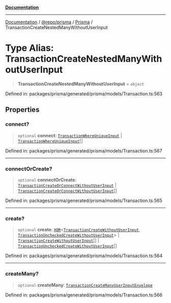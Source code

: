 [**Documentation**](../../../../../README.md)

***

[Documentation](../../../../../README.md) / [@repo/prisma](../../../README.md) / [Prisma](../README.md) / TransactionCreateNestedManyWithoutUserInput

# Type Alias: TransactionCreateNestedManyWithoutUserInput

> **TransactionCreateNestedManyWithoutUserInput** = `object`

Defined in: packages/prisma/generated/prisma/models/Transaction.ts:563

## Properties

### connect?

> `optional` **connect**: [`TransactionWhereUniqueInput`](TransactionWhereUniqueInput.md) \| [`TransactionWhereUniqueInput`](TransactionWhereUniqueInput.md)[]

Defined in: packages/prisma/generated/prisma/models/Transaction.ts:567

***

### connectOrCreate?

> `optional` **connectOrCreate**: [`TransactionCreateOrConnectWithoutUserInput`](TransactionCreateOrConnectWithoutUserInput.md) \| [`TransactionCreateOrConnectWithoutUserInput`](TransactionCreateOrConnectWithoutUserInput.md)[]

Defined in: packages/prisma/generated/prisma/models/Transaction.ts:565

***

### create?

> `optional` **create**: [`XOR`](XOR.md)\<[`TransactionCreateWithoutUserInput`](TransactionCreateWithoutUserInput.md), [`TransactionUncheckedCreateWithoutUserInput`](TransactionUncheckedCreateWithoutUserInput.md)\> \| [`TransactionCreateWithoutUserInput`](TransactionCreateWithoutUserInput.md)[] \| [`TransactionUncheckedCreateWithoutUserInput`](TransactionUncheckedCreateWithoutUserInput.md)[]

Defined in: packages/prisma/generated/prisma/models/Transaction.ts:564

***

### createMany?

> `optional` **createMany**: [`TransactionCreateManyUserInputEnvelope`](TransactionCreateManyUserInputEnvelope.md)

Defined in: packages/prisma/generated/prisma/models/Transaction.ts:566
